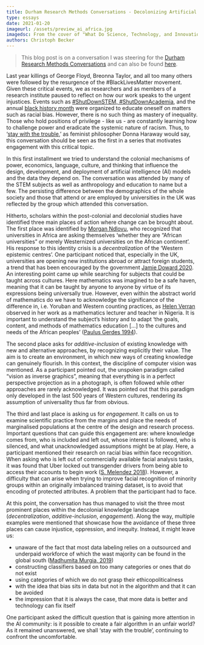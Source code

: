 ```yaml
---
title: Durham Research Methods Conversations - Decolonizing Artificial Intelligence
type: essays
date: 2021-01-20
imageurl: /assets/preview_ai_africa.jpg
imagedsc: From the cover of "What Do Science, Technology, and Innovation Mean from Africa?"
authors: Christoph Becker
---
```


> This blog post is on a conversation I was steering for the [Durham Research Methods Conversations](https://www.dur.ac.uk/researchmethodscentre/community/rmcafe/rmconversations/) and can also be found [here](https://researchmethodsconversations.blogspot.com/2021/01/decolonizing-artificial-intelligence.html).

Last year killings of George Floyd, Breonna Taylor, and all too many others were followed by the resurgence of the #BlackLivesMatter movement. Given these critical events, we as researchers and as members of a research institute paused to reflect on how our work speaks to the urgent injustices. Events such as  [#ShutDownSTEM, #ShutDownAcademia](https://www.shutdownstem.com/), and the annual  [black history month](https://www.dur.ac.uk/equality.diversity/blackhistorymonth18/)  were organized to educate oneself on matters such as racial bias. However, there is no such thing as mastery of inequality. Those who hold positions of privilege - like us - are constantly learning how to challenge power and eradicate the systemic nature of racism. Thus, to ‘[stay with the trouble](https://read.dukeupress.edu/books/book/27/Staying-with-the-TroubleMaking-Kin-in-the),’ as feminist philosopher Donna Haraway would say, this conversation should be seen as the first in a series that motivates engagement with this critical topic.

In this first installment we tried to understand the colonial mechanisms of power, economics, language, culture, and thinking that influence the design, development, and deployment of artificial intelligence (AI) models and the data they depend on. The conversation was attended by many of the STEM subjects as well as anthropology and education to name but a few. The persisting difference between the demographics of the whole society and those that attend or are employed by universities in the UK was reflected by the group which attended this conversation.

Hitherto, scholars within the post-colonial and decolonial studies have identified three main places of action where change can be brought about. The first place was identified by  [Morgan Ndlovu](https://escholarship.org/uc/item/7xf4w6v7), who recognized that universities in Africa are asking themselves ‘whether they are “African universities” or merely Westernized universities on the African continent’. His response to this identity crisis is a  _decentralization_  of the ‘Western epistemic centres’. One participant noticed that, especially in the UK, universities are opening new institutions abroad or attract foreign students, a trend that has been encouraged by the government  [Jamie Doward 2020](https://www.theguardian.com/education/2020/apr/11/stop-spending-millions-on-for-profit-schools-abroad-campaigners-tell-uk). An interesting point came up while searching for subjects that could be taught across cultures. Here mathematics was imagined to be a safe haven, meaning that it can be taught by anyone to anyone by virtue of its expressions being universally true. However, even within the abstract world of mathematics do we have to acknowledge the significance of the difference in, i.e. Yoruban and Western counting practices, as  [Helen Verran](https://press.uchicago.edu/ucp/books/book/chicago/S/bo3631540.html)  observed in her work as a mathematics lecturer and teacher in Nigeria. It is important to understand the subject’s history and to adapt ‘the goals, content, and methods of mathematics education […] to the cultures and needs of the African peoples’ ([Paulus Gerdes 1994](https://www.sciencedirect.com/science/article/pii/S0315086084710299)).

The second place asks for  _additive-inclusion_  of existing knowledge with new and alternative approaches, by recognizing explicitly their value. The aim is to create an environment, in which new ways of creating knowledge can genuinely flourish. In this context, the discipline of computer vision was mentioned. As a participant pointed out, the unspoken paradigm called “vision as inverse graphics”, meaning that everything is in a perfect perspective projection as in a photograph, is often followed while other approaches are rarely acknowledged. It was pointed out that this paradigm only developed in the last 500 years of Western cultures, rendering its assumption of universality thus far from obvious.

The third and last place is asking us for  _engagement_. It calls on us to examine scientific practice from the margins and place the needs of marginalised populations at the centre of the design and research process. Important questions that can guide this engagement are: where knowledge comes from, who is included and left out, whose interest is followed, who is silenced, and what unacknowledged assumptions might be at play. Here, a participant mentioned their research on racial bias within face recognition. When asking who is left out of commercially available facial analysis tasks, it was found that Uber locked out transgender drivers from being able to access their accounts to begin work ([S. Melendez 2018](https://www.fastcompany.com/90216258/uber-face-recognition-tool-has-locked-out-some-transgender-drivers)). However, a difficulty that can arise when trying to improve facial recognition of minority groups within an originally imbalanced training dataset, is to avoid that encoding of protected attributes. A problem that the participant had to face.

At this point, the conversation has thus managed to visit the three most prominent places within the decolonial knowledge landscape (_decentralization_,  _additive-inclusion_,  _engagement_). Along the way, multiple examples were mentioned that showcase how the avoidance of these three places can cause injustice, oppression, and inequity. Instead, it might leave us:

-   unaware of the fact that most data labeling relies on a outsourced and underpaid workforce of which the wast majority can be found in the global south ([Madhumita Murgia, 2019](https://www.ft.com/content/56dde36c-aa40-11e9-984c-fac8325aaa04))
-   constructing classifiers based on too many categories or ones that do not exist
-   using categories of which we do not grasp their ethicopoliticalness
-   with the idea that bias sits in data but not in the algorithm and that it can be avoided
-   the impression that it is always the case, that more data is better and technology can fix itself

One participant asked the difficult question that is gaining more attention in the AI community: is it possible to create a fair algorithm in an unfair world? As it remained unanswered, we shall ‘stay with the trouble’, continuing to confront the uncomfortable.
